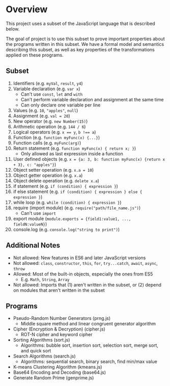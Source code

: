 # Overview

This project uses a subset of the JavaScript language that is described below. 

The goal of project is to use this subset to prove important properties about the programs written in this subset. We have a formal model and semantics describing this subset, as well as key properties of the transformations applied on these programs.


## Subset
1. Identifiers (e.g. `myVal`, `result`, `y4`)
2. Variable declaration (e.g. `var x`) 
    - Can't use `const`, `let` and `with`
    - Can't perform variable declaration and assignment at the same time
    - Can only declare one variable per line
3. Values (e.g. `10`, `"apples"`, `null`)
4. Assignment (e.g. `val = 20`)
5. New operator (e.g. `new Number(15)`)
6. Arithmetic operation (e.g. `144 / 6`)
7. Logical operators (e.g. `x == y`, `b !== a`)
8. Function (e.g. `function myFunc(x) {...}`)
9. Function calls (e.g. `myFunc(arg)`)
10. Return statement (e.g. `function myFunc(x) { return x; }`)
    - Only allowed as last expression inside a function
11. User defined objects (e.g. `x = {a: 3, b: function myFunc(x) {return x + 3}, c: "apples"}`) 
12. Object setter operation (e.g. `x.a = 10`)
13. Object getter operation (e.g. `x.a`)
14. Object delete operation (e.g. `delete x.a`)
15. if statement (e.g. `if (condition) { expression }`)
16. if else statement (e.g. `if (condition) { expression } else { expression }`)
17. while loop (e.g. `while (condition) { expression }`)
18. require (import module) (e.g. `require("path/file_name.js")`)
    - Can't use `import`
19. export module (`module.exports = {field1:value1, ..., fieldN:valueN}`)
20. console.log (e.g. `console.log("string to print")`)


## Additional Notes
- Not allowed: New features in ES6 and later JavaScript versions
- Not allowed: `class`, `constructor`, `this`, `for`, `try...catch`, `await`, `async`, `throw`
- Allowed: Most of the built-in objects, especially the ones from ES5
    - E.g. `Math`, `String`, `Array`
- Not allowed: Imports that (1) aren't written in the subset, or (2) depend on modules that aren't written in the subset


## Programs
- Pseudo-Random Number Generators (prng.js)
    - Middle square method and linear congruent generator algorithm
- Cipher (Encryption & Decryption) (cipher.js)
    - ROT-N cipher and keyword cipher
- Sorting Algorithms (sort.js)
    - Algorithms: bubble sort, insertion sort, selection sort, merge sort, and quick sort
- Search Algorithms (search.js)
    - Algorithms: sequential search, binary search, find min/max value
- K-means Clustering Algorithm (kmeans.js)
- Base64 Encoding and Decoding (base64.js)
- Generate Random Prime (genprime.js)
